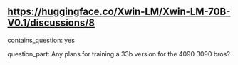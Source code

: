 ## https://huggingface.co/Xwin-LM/Xwin-LM-70B-V0.1/discussions/8

contains_question: yes

question_part: Any plans for training a 33b version for the 4090 3090 bros?